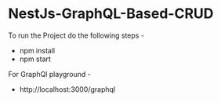 # NestJs-GraphQL-Based-CRUD

To run the Project do the following steps - 

- npm install
- npm start

For GraphQl playground - 

- http://localhost:3000/graphql
